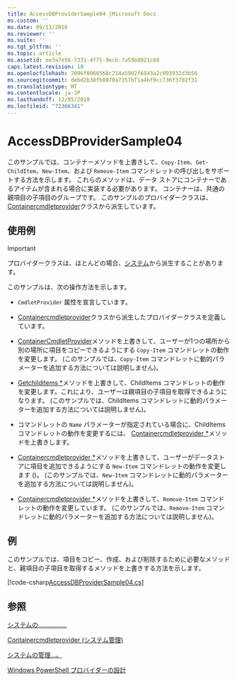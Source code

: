 ```yaml
---
title: AccessDBProviderSample04 |Microsoft Docs
ms.custom: ''
ms.date: 09/13/2016
ms.reviewer: ''
ms.suite: ''
ms.tgt_pltfrm: ''
ms.topic: article
ms.assetid: ee3a7e56-7331-4f71-9ecb-7a59b8021c68
caps.latest.revision: 10
ms.openlocfilehash: 7096f8066568c214a5902f6943a2c093932d3b56
ms.sourcegitcommit: debd2b38fb8070a7357bf1a4bf9cc736f3702f31
ms.translationtype: MT
ms.contentlocale: ja-JP
ms.lasthandoff: 12/05/2019
ms.locfileid: "72366341"
---
```

# <a name="accessdbprovidersample04"></a>AccessDBProviderSample04

このサンプルでは、コンテナーメソッドを上書きして、`Copy-Item`、`Get-ChildItem`、`New-Item`、および `Remove-Item` コマンドレットの呼び出しをサポートする方法を示します。 これらのメソッドは、データ ストアにコンテナーであるアイテムが含まれる場合に実装する必要があります。 コンテナーは、共通の親項目の子項目のグループです。 このサンプルのプロバイダークラスは、 [Containercmdletprovider](/dotnet/api/System.Management.Automation.Provider.ContainerCmdletProvider)クラスから派生しています。

## <a name="demonstrates"></a>使用例

> [!IMPORTANT]
> プロバイダークラスは、ほとんどの場合、[システム](/dotnet/api/System.Management.Automation.Provider.NavigationCmdletProvider)から派生することがあります。

このサンプルは、次の操作方法を示します。

- `CmdletProvider` 属性を宣言しています。

- [Containercmdletprovider](/dotnet/api/System.Management.Automation.Provider.ContainerCmdletProvider)クラスから派生したプロバイダークラスを定義しています。

- [ContainerCmdletProvider](/dotnet/api/System.Management.Automation.Provider.ContainerCmdletProvider.CopyItem)メソッドを上書きして、ユーザーが1つの場所から別の場所に項目をコピーできるようにする `Copy-Item` コマンドレットの動作を変更します。 (このサンプルでは、`Copy-Item` コマンドレットに動的パラメーターを追加する方法については説明しません)。

- [Getchilditems *](/dotnet/api/System.Management.Automation.Provider.ContainerCmdletProvider.GetChildItems)メソッドを上書きして、ChildItems コマンドレットの動作を変更します。これにより、ユーザーは親項目の子項目を取得できるようになります。 (このサンプルでは、ChildItems コマンドレットに動的パラメーターを追加する方法については説明しません)。

- コマンドレットの `Name` パラメーターが指定されている場合に、ChildItems コマンドレットの動作を変更するには、 [Containercmdletprovider *](/dotnet/api/System.Management.Automation.Provider.ContainerCmdletProvider.GetChildNames)メソッドを上書きします。

- [Containercmdletprovider *](/dotnet/api/System.Management.Automation.Provider.ContainerCmdletProvider.NewItem)メソッドを上書きして、ユーザーがデータストアに項目を追加できるようにする `New-Item` コマンドレットの動作を変更します ()。 (このサンプルでは、`New-Item` コマンドレットに動的パラメーターを追加する方法については説明しません)。

- [Containercmdletprovider *](/dotnet/api/System.Management.Automation.Provider.ContainerCmdletProvider.RemoveItem)メソッドを上書きして、`Remove-Item` コマンドレットの動作を変更しています。 (このサンプルでは、`Remove-Item` コマンドレットに動的パラメーターを追加する方法については説明しません)。

## <a name="example"></a>例

このサンプルでは、項目をコピー、作成、および削除するために必要なメソッドと、親項目の子項目を取得するメソッドを上書きする方法を示します。

[!code-csharp[AccessDBProviderSample04.cs](../../../../powershell-sdk-samples/SDK-2.0/csharp/AccessDBProviderSample06/AccessDBProviderSample06.cs#L11-L1635 "AccessDBProviderSample04.cs")]

## <a name="see-also"></a>参照

[システムの................](/dotnet/api/System.Management.Automation.Provider.ItemCmdletProvider)

[Containercmdletprovider (システム管理)](/dotnet/api/System.Management.Automation.Provider.ContainerCmdletProvider)

[システムの管理...。](/dotnet/api/System.Management.Automation.Provider.NavigationCmdletProvider)

[Windows PowerShell プロバイダーの設計](./provider-types.md)
